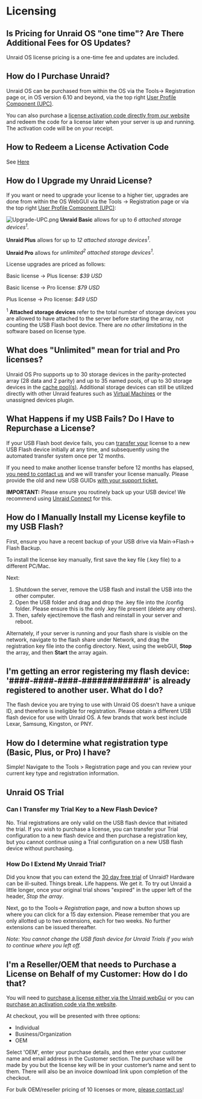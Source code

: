 
# Licensing

## Is Pricing for Unraid OS "one time"? Are There Additional Fees for OS Updates?

Unraid OS license pricing is a one-time fee and updates are included.

## How do I Purchase Unraid?

Unraid OS can be purchased from within the OS via the Tools-\>
Registration page or, in OS version 6.10 and beyond, via the top right
[User Profile Component
(UPC)](My_Servers#Navigating_the_User_Profile_Component "wikilink").

You can also purchase a [license activation code directly from our
website](https://unraid.net/pricing) and redeem the code for a license
later when your server is up and running. The activation code will be on
your receipt.

## How to Redeem a License Activation Code

See [Here]('./redeem-license-activation-code.md')

## How do I Upgrade my Unraid License?

If you want or need to upgrade your license to a higher tier, upgrades
are done from within the OS WebGUI via the Tools → Registration page or
via the top right [User Profile Component
(UPC)](My_Servers#Navigating_the_User_Profile_Component "wikilink"):

![](/docs/legacy/Upgrade-UPC.png "Upgrade-UPC.png")
**Unraid Basic** allows for up to *6 attached storage
devices<sup>1</sup>.*

**Unraid Plus** allows for up to *12 attached storage
devices<sup>1</sup>.*

**Unraid Pro** allows for *unlimited<sup>2</sup> attached storage
devices<sup>1</sup>.*

License upgrades are priced as follows:

Basic license → Plus license: *\$39 USD*

Basic license → Pro license: *\$79 USD*

Plus license → Pro license: *\$49 USD*

<sup>1</sup> <b>Attached storage devices</b> refer to the total number of
storage devices you are allowed to have attached to the server before
starting the array, not counting the USB Flash boot device. There are
*no other limitations* in the software based on license type.

## What does "Unlimited" mean for trial and Pro licenses?

Unraid OS Pro supports up to 30 storage devices in the parity-protected
array (28 data and 2 parity) and up to 35 named pools, of up to 30
storage devices in the [cache
pool(s)](Manual/Release_Notes/Unraid_OS_6.9.0#Multiple%20Pools "wikilink").
Additional storage devices can still be utilized directly with other
Unraid features such as [Virtual
Machines](Manual/VM_Management "wikilink") or the unassigned devices
plugin.

## What Happens if my USB Fails? Do I Have to Repurchase a License?

If your USB Flash boot device fails, you can [transfer
your](Manual/Changing_The_Flash_Device "wikilink") license to a new USB
Flash device initially at any time, and subsequently using the automated
transfer system once per 12 months.

If you need to make another license transfer before 12 months has
elapsed, [you need to contact us](https://unraid.net/contact) and we
will transfer your license manually. Please provide the old and new USB
GUIDs [with your support ticket.](https://unraid.net/contact)

**IMPORTANT:** Please ensure you routinely back up your USB device!
We recommend using [Unraid Connect](../connect/Connect.md) for this.

## How do I Manually Install my License keyfile to my USB Flash?

First, ensure you have a recent backup of your USB drive via
Main-\>Flash-\> Flash Backup.

To install the license key manually, first save the key file (.key file)
to a different PC/Mac.

Next:

1. Shutdown the server, remove the USB flash and install the USB into
    the other computer.
2. Open the USB folder and drag and drop the .key file into the /config
    folder. Please ensure this is the only .key file present (delete any
    others).
3. Then, safely eject/remove the flash and reinstall in your server and
    reboot.

Alternately, if your server is running and your flash share is visible
on the network, navigate to the flash share under Network, and drag the
registration key file into the config directory. Next, using the webGUI,
**Stop** the array, and then **Start** the array again.

## I'm getting an error registering my flash device: '####-####-####-#############' is already registered to another user. What do I do?

The flash device you are trying to use with Unraid OS doesn't have a
unique ID, and therefore is ineligible for registration. Please obtain a
different USB flash device for use with Unraid OS. A few brands that
work best include Lexar, Samsung, Kingston, or PNY.

## How do I determine what registration type (Basic, Plus, or Pro) I have?

Simple! Navigate to the Tools \> Registration page and you can review
your current key type and registration information.

## Unraid OS Trial

### Can I Transfer my Trial Key to a New Flash Device?

No. Trial registrations are only valid on the USB flash device that
initiated the trial. If you wish to purchase a license, you can transfer
your Trial configuration to a new flash device and then purchase a
registration key, but you cannot continue using a Trial configuration on
a new USB flash device without purchasing.

### How Do I Extend My Unraid Trial?

Did you know that you can extend the [30 day free
trial](Unraid.net/download "wikilink") of Unraid? Hardware can be
ill-suited. Things break. Life happens. We get it. To try out Unraid a
little longer, once your original trial shows "expired" in the upper
left of the header, *Stop the array*.

Next, go to the Tools-\> *Registration* page, and now a button shows up
where you can click for a 15 day extension. Please remember that you are
only allotted up to two extensions, each for two weeks. No further
extensions can be issued thereafter.

*Note: You cannot change the USB flash device for Unraid Trials if you
wish to continue where you left off.*

## I'm a Reseller/OEM that needs to Purchase a License on Behalf of my Customer: How do I do that?

You will need to [purchase a license either via the Unraid
webGui](Articles/Frequently_Asked_Questions#How_do_I_purchase_Unraid.3F "wikilink")
or you can [purchase an activation code via the
website](https://unraid.net/pricing).

At checkout, you will be presented with three options:

- Individual
- Business/Organization
- OEM

Select 'OEM', enter your purchase details, and then enter your customer
name and email address in the Customer section. The purchase will be
made by you but the license key will be in your customer’s name and sent
to them. There will also be an invoice download link upon completion of
the checkout.

For bulk OEM/reseller pricing of 10 licenses or more, [please contact
us](https://unraid.net/contact)!
